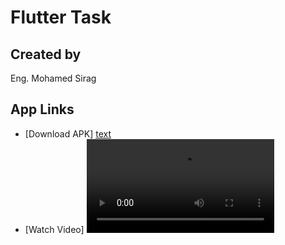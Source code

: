 # Flutter Task

## Created by
Eng. Mohamed Sirag

## App Links
- [Download APK] [text](https://github.com/MohamedSirag/flutter_task/blob/master/app-release.apk)
- [Watch Video] <video controls src="https://github.com/MohamedSirag/flutter_task/blob/master/record.mp4" title="Title"></video>

